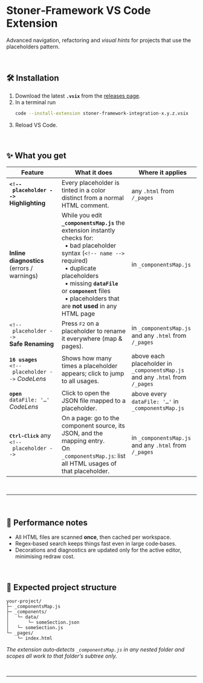 # Stoner‑Framework VS Code Extension  

Advanced navigation, refactoring and _visual hints_ for projects that use the placeholders pattern.

<br>

## 🛠️ Installation

1. Download the latest **`.vsix`** from the [releases page](https://github.com/thothinnovations/stoner-framework-integration/releases/tag/latest).  
2. In a terminal run  
   ```sh
   code --install-extension stoner-framework-integration‑x.y.z.vsix
   ```  
3. Reload VS Code.

<br>

## ✨ What you get

| Feature | What it does | Where it applies |
|------------------|--------------|------------------|
| **`<!-- placeholder -->`<br>Highlighting** | Every placeholder is tinted in a color distinct from a normal HTML comment. | any `.html` from `/_pages` |
| **Inline diagnostics**<br>(errors / warnings) | While you edit **`_componentsMap.js`** the extension instantly checks for:<br>  • bad placeholder syntax (`<!-- name -->` required)<br>  • duplicate placeholders<br>  • missing **`dataFile`** or **`component`** files<br>  • placeholders that are **not used** in any HTML page | in `_componentsMap.js` |
| `<!-- placeholder -->`<br>**Safe Renaming** | Press <kbd>F2</kbd> on a placeholder to rename it everywhere (map & pages). | in `_componentsMap.js` and any `.html` from `/_pages` |
| **`16 usages`**<br>`<!-- placeholder -->` *CodeLens* | Shows how many times a placeholder appears; click to jump to all usages. | above each placeholder in `_componentsMap.js` and any `.html` from `/_pages` |
| **`open`** <br>`dataFile: '…'` *CodeLens* | Click to open the JSON file mapped to a placeholder. | above every `dataFile: '…'` in `_componentsMap.js` |
| **<kbd>Ctrl‑Click</kbd>** any <br>`<!-- placeholder -->` | On a page: go to the component source, its JSON, and the mapping entry.<br>On `_componentsMap.js`: list all HTML usages of that placeholder. | in `_componentsMap.js` and any `.html` from `/_pages` |

<br>

---

<br>

## 🚀 Performance notes
* All HTML files are scanned **once**, then cached per workspace.
* Regex‑based search keeps things fast even in large code‑bases.
* Decorations and diagnostics are updated only for the active editor, minimising redraw cost.

<br>

## 🧩 Expected project structure
```
your‑project/
├─ _componentsMap.js
├─ _components/
│   └─ data/
│       └─ someSection.json
│   └─ someSection.js
└─ _pages/
    └─ index.html
```

*The extension auto‑detects `_componentsMap.js` in any nested folder and scopes all work to that folder’s subtree only.*

<br>

---
